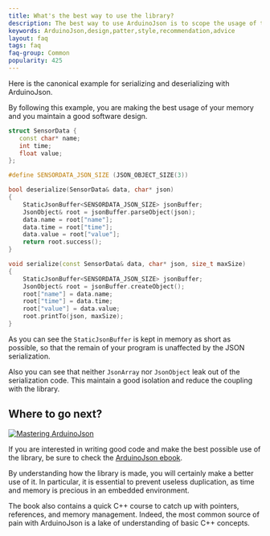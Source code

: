 ```yaml
---
title: What's the best way to use the library?
description: The best way to use ArduinoJson is to scope the usage of the library to functions dedicated to the serialization
keywords: ArduinoJson,design,patter,style,recommendation,advice
layout: faq
tags: faq
faq-group: Common
popularity: 425
---
```


Here is the canonical example for serializing and deserializing with ArduinoJson.

By following this example, you are making the best usage of your memory and you maintain a good software design.

```c++
struct SensorData {
   const char* name;
   int time;
   float value;
};

#define SENSORDATA_JSON_SIZE (JSON_OBJECT_SIZE(3))

bool deserialize(SensorData& data, char* json)
{
    StaticJsonBuffer<SENSORDATA_JSON_SIZE> jsonBuffer;
    JsonObject& root = jsonBuffer.parseObject(json);
    data.name = root["name"];
    data.time = root["time"];
    data.value = root["value"];
    return root.success();
}

void serialize(const SensorData& data, char* json, size_t maxSize)
{
    StaticJsonBuffer<SENSORDATA_JSON_SIZE> jsonBuffer;
    JsonObject& root = jsonBuffer.createObject();
    root["name"] = data.name;
    root["time"] = data.time;
    root["value"] = data.value;
    root.printTo(json, maxSize);
}
```

As you can see the `StaticJsonBuffer` is kept in memory as short as possible, so that the remain of your program is unaffected by the JSON serialization.

Also you can see that neither `JsonArray` nor `JsonObject` leak out of the serialization code. This maintain a good isolation and reduce the coupling with the library.

## Where to go next?

<a href="https://leanpub.com/arduinojson/"><img src="{{site.baseurl}}/images/cover200.png" class="float-right" alt="Mastering ArduinoJson"></a>

If you are interested in writing good code and make the best possible use of the library, be sure to check the [ArduinoJson ebook](https://leanpub.com/arduinojson/).

By understanding how the library is made, you will certainly make a better use of it. In particular, it is essential to prevent useless duplication, as time and memory is precious in an embedded environment.

The book also contains a quick C++ course to catch up with pointers, references, and memory management. Indeed, the most common source of pain with ArduinoJson is a lake of understanding of basic C++ concepts.
